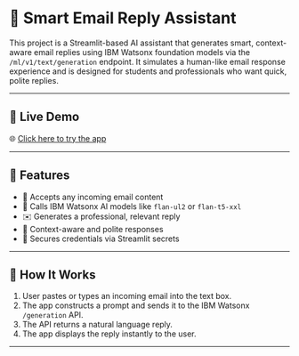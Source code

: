 # 📧 Smart Email Reply Assistant 

This project is a Streamlit-based AI assistant that generates smart, context-aware email replies using IBM Watsonx foundation models via the `/ml/v1/text/generation` endpoint. It simulates a human-like email response experience and is designed for students and professionals who want quick, polite replies.

---

## 🚀 Live Demo

🌐 [Click here to try the app](https://smartemailreplygenerator.streamlit.app/)

---

## 🎯 Features

- 📝 Accepts any incoming email content
- 🤖 Calls IBM Watsonx AI models like `flan-ul2` or `flan-t5-xxl`
- ✉️ Generates a professional, relevant reply
- 🧠 Context-aware and polite responses
- 🔐 Secures credentials via Streamlit secrets

---

## 🔧 How It Works

1. User pastes or types an incoming email into the text box.
2. The app constructs a prompt and sends it to the IBM Watsonx `/generation` API.
3. The API returns a natural language reply.
4. The app displays the reply instantly to the user.

---
